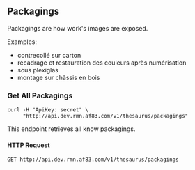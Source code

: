 ## Packagings

Packagings are how work's images are exposed.

Examples:

- contrecollé sur carton
- recadrage et restauration des couleurs après numérisation
- sous plexiglas
- montage sur châssis en bois

### Get All Packagings


```shell
curl -H "ApiKey: secret" \
     "http://api.dev.rmn.af83.com/v1/thesaurus/packagings"
```

This endpoint retrieves all know packagings.

#### HTTP Request

`GET http://api.dev.rmn.af83.com/v1/thesaurus/packagings`
